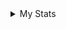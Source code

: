 <details>
  <summary>My Stats</summary>
 
  ![GitHub stats](https://github-readme-stats.vercel.app/api?username=ArseniyDuck&show_icons=true&theme=nord)
  ![Top Langs](https://github-readme-stats.vercel.app/api/top-langs/?username=ArseniyDuck&layout=compact&theme=nord)
  

  <table>
  <tr>
  <th> My Codewars account </th>
  <th> My LeetCode account </th>
  </tr>
  <tr>
  <td>


  [![Profile badge](https://www.codewars.com/users/ArseniyDuck/badges/large)](https://www.codewars.com/users/ArseniyDuck)

  </td>
  <td>

  [![KnlnKS's LeetCode stats](https://leetcode-stats-six.vercel.app/api?username=ArseniyDuck&theme=dark)](https://leetcode.com/ArseniyDuck/)

  </td>
  </tr>
  </table>
  
</details>
